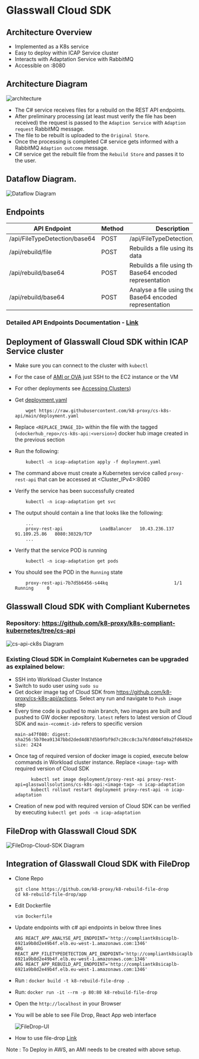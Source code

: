 # Glasswall Cloud SDK

## Architecture Overview

- Implemented as a K8s service
- Easy to deploy within ICAP Service cluster
- Interacts with Adaptation Service with RabbitMQ
- Accessible on <Cluster IP>:8080

    
## Architecture Diagram

![architecture](images/c-sharp-pod.png)

- The C# service receives files for a rebuild on the REST API endpoints.  
- After preliminary processing (at least must verify the file has been received) the request is passed to the `Adaption Service` with `Adaption request` RabbitMQ     message.  
- The file to be rebuilt is uploaded to the `Original Store`.  
- Once the processing is completed C# service gets informed with a RabbitMQ `Adaption outcome` message.  
- C# service get the rebuilt file from the `Rebuild Store` and passes it to the user.  

## Dataflow Diagram.

![Dataflow Diagram](images/dataflow-diagram.png)

## Endpoints

| API Endpoint | Method | Description | 
|------|---------|---------    |
| /api/FileTypeDetection/base64    | POST |  /api/FileTypeDetection/base64 |
| /api/rebuild/file    | POST |  Rebuilds a file using its binary data       |
| /api/rebuild/base64   | POST | Rebuilds a file using the Base64 encoded representation |
| /api/rebuild/base64   | POST | Analyse a file using the Base64 encoded representation |

### Detailed API Endpoints Documentation - [ Link ](./ApiEndpointsDocumentation.md)

## Deployment of Glasswall Cloud SDK within ICAP Service cluster

- Make sure you can connect to the cluster with `kubectl`  
- For the case of [AMI or OVA](https://github.com/k8-proxy/glasswall-servers-eval/wiki) just SSH to the EC2 instance or the VM
- For other deployments see [Accessing Clusters](https://kubernetes.io/docs/tasks/access-application-cluster/access-cluster/))

- Get [deployment.yaml](https://github.com/k8-proxy/cs-k8s-api/blob/main/deployment.yaml)

    ```
        wget https://raw.githubusercontent.com/k8-proxy/cs-k8s-api/main/deployment.yaml
    ```
- Replace `<REPLACE_IMAGE_ID>` within the file with the tagged (`<dockerhub_repo>/cs-k8s-api:<version>`) docker hub image created in the previous section  

- Run the following:

    ```
        kubectl -n icap-adaptation apply -f deployment.yaml
    ```

- The command above must create a Kubernetes service called `proxy-rest-api` that can be accessed at <Cluster_IPv4>:8080  

- Verify the service has been successfully created  

    ```
        kubectl -n icap-adaptation get svc
    ```

- The output should contain a line that looks like the following:

    ```
        ...
        proxy-rest-api              LoadBalancer   10.43.236.137   91.109.25.86   8080:30329/TCP
        ...
    ```

- Verify that the service POD is running  

    ```
        kubectl -n icap-adaptation get pods
    ```
- You should see the POD in the `Running` state  

    ```
        proxy-rest-api-7b7d5b6456-s44kq                         1/1     Running     0
    
## Glasswall Cloud SDK with Compliant Kubernetes

### **Repository: https://github.com/k8-proxy/k8s-compliant-kubernetes/tree/cs-api**

![cs-api-ck8s Diagram](images/cs-api-ck8s-architecture.jpg)

### Existing Cloud SDK in Complaint Kubernetes can be upgraded as explained below:
- SSH into Workload Cluster Instance
- Switch to sudo user using `sudo su`
- Get docker image tag of Cloud SDK from https://github.com/k8-proxy/cs-k8s-api/actions. Select any run and navigate to `Push image` step
- Every time code is pushed to main branch, two images are built and pushed to GW docker repository. `latest` refers to latest version of Cloud SDK and `main-<commit-id>` refers to specific version
  ```
  main-a47f080: digest: sha256:5b70ea91347bbd2ded4d87d5b9fbf9d7c20cc8c3a76fd004f49a2fd6492e01c2 size: 2424
  ```
- Once tag of required version of docker image is copied, execute below commands in Workload cluster instance. Replace `<image-tag>` with required version of Cloud SDK
  ```
        kubectl set image deployment/proxy-rest-api proxy-rest-api=glasswallsolutions/cs-k8s-api:<image-tag> -n icap-adaptation
        kubectl rollout restart deployment proxy-rest-api -n icap-adaptation
  ```
- Creation of new pod with required version of Cloud SDK can be verified by executing `kubectl get pods -n icap-adaptation`
## FileDrop with Glasswall Cloud SDK

![FileDrop-Cloud-SDK Diagram](images/filedrop_architecture.jpg)

## Integration of Glasswall Cloud SDK with FileDrop
- Clone Repo

    ```
    git clone https://github.com/k8-proxy/k8-rebuild-file-drop
    cd k8-rebuild-file-drop/app
    ```
- Edit Dockerfile 
    ```
    vim Dockerfile
    ```
- Update endpoints with c# api endpoints in below three lines
    ```
    ARG REACT_APP_ANALYSE_API_ENDPOINT='http://compliantk8sicaplb-6921a9b8d2e49b4f.elb.eu-west-1.amazonaws.com:1346'
    ARG REACT_APP_FILETYPEDETECTION_API_ENDPOINT='http://compliantk8sicaplb-6921a9b8d2e49b4f.elb.eu-west-1.amazonaws.com:1346'
    ARG REACT_APP_REBUILD_API_ENDPOINT='http://compliantk8sicaplb-6921a9b8d2e49b4f.elb.eu-west-1.amazonaws.com:1346'
    ```
- Run : `docker build -t k8-rebuild-file-drop .`
- Run: `docker run -it --rm -p 80:80 k8-rebuild-file-drop`
- Open the `http://localhost` in your Browser
- You will be able to see File Drop, React App web interface

    ![FileDrop-UI](images/filedrop_ui.png)

- How to use file-drop [ Link ](https://github.com/k8-proxy/glasswall-servers-eval/wiki/How-to-use-File-Drop)


Note : To Deploy in AWS, an AMI needs to be created with above setup.
    
    

